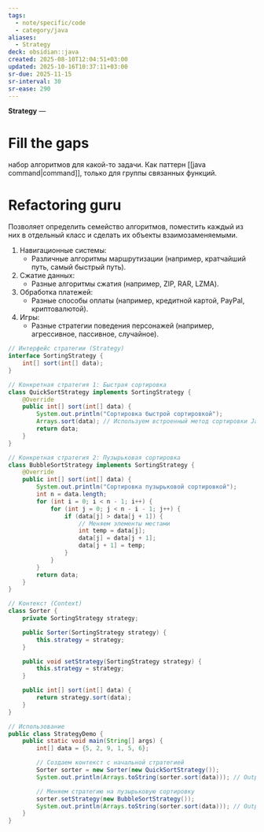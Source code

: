 ```yaml
---
tags:
  - note/specific/code
  - category/java
aliases:
  - Strategy
deck: obsidian::java
created: 2025-08-10T12:04:51+03:00
updated: 2025-10-16T10:37:11+03:00
sr-due: 2025-11-15
sr-interval: 30
sr-ease: 290
---
```


**Strategy**
—
# Fill the gaps
набор алгоритмов для какой-то задачи. Как паттерн [[java command|command]], только для группы связанных функций.

# Refactoring guru
Позволяет определить семейство алгоритмов, поместить каждый из них в отдельный класс и сделать их объекты взаимозаменяемыми.

1. Навигационные системы:
    - Различные алгоритмы маршрутизации (например, кратчайший путь, самый быстрый путь).
2. Сжатие данных:
    - Разные алгоритмы сжатия (например, ZIP, RAR, LZMA).
3. Обработка платежей:
    - Разные способы оплаты (например, кредитной картой, PayPal, криптовалютой).
4. Игры:
    - Разные стратегии поведения персонажей (например, агрессивное, пассивное, случайное).

```java
// Интерфейс стратегии (Strategy)
interface SortingStrategy {
    int[] sort(int[] data);
}

// Конкретная стратегия 1: Быстрая сортировка
class QuickSortStrategy implements SortingStrategy {
    @Override
    public int[] sort(int[] data) {
        System.out.println("Сортировка быстрой сортировкой");
        Arrays.sort(data); // Используем встроенный метод сортировки Java
        return data;
    }
}

// Конкретная стратегия 2: Пузырьковая сортировка
class BubbleSortStrategy implements SortingStrategy {
    @Override
    public int[] sort(int[] data) {
        System.out.println("Сортировка пузырьковой сортировкой");
        int n = data.length;
        for (int i = 0; i < n - 1; i++) {
            for (int j = 0; j < n - i - 1; j++) {
                if (data[j] > data[j + 1]) {
                    // Меняем элементы местами
                    int temp = data[j];
                    data[j] = data[j + 1];
                    data[j + 1] = temp;
                }
            }
        }
        return data;
    }
}

// Контекст (Context)
class Sorter {
    private SortingStrategy strategy;

    public Sorter(SortingStrategy strategy) {
        this.strategy = strategy;
    }

    public void setStrategy(SortingStrategy strategy) {
        this.strategy = strategy;
    }

    public int[] sort(int[] data) {
        return strategy.sort(data);
    }
}

// Использование
public class StrategyDemo {
    public static void main(String[] args) {
        int[] data = {5, 2, 9, 1, 5, 6};

        // Создаем контекст с начальной стратегией
        Sorter sorter = new Sorter(new QuickSortStrategy());
        System.out.println(Arrays.toString(sorter.sort(data))); // Output: Сортировка быстрой сортировкой \n [1, 2, 5, 5, 6, 9]

        // Меняем стратегию на пузырьковую сортировку
        sorter.setStrategy(new BubbleSortStrategy());
        System.out.println(Arrays.toString(sorter.sort(data))); // Output: Сортировка пузырьковой сортировкой \n [1, 2, 5, 5, 6, 9]
    }
}
```
